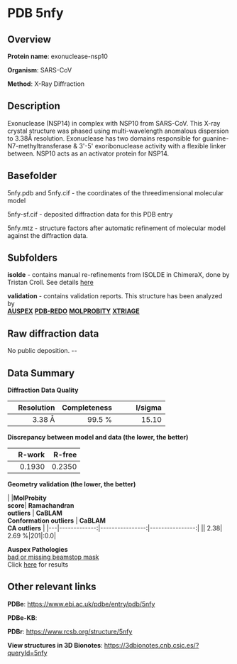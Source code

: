 # PDB 5nfy

## Overview

**Protein name**: exonuclease-nsp10

**Organism**: SARS-CoV

**Method**: X-Ray Diffraction

## Description

Exonuclease (NSP14) in complex with NSP10 from SARS-CoV. This X-ray crystal structure was phased using multi-wavelength anomalous dispersion to 3.38Å resolution. Exonuclease has two domains responsible for guanine-N7-methyltransferase & 3'-5' exoribonuclease activity with a flexible linker between. NSP10 acts as an activator protein for NSP14.

## Basefolder

5nfy.pdb and 5nfy.cif - the coordinates of the threedimensional molecular model

5nfy-sf.cif - deposited diffraction data for this PDB entry

5nfy.mtz - structure factors after automatic refinement of molecular model against the diffraction data.

## Subfolders

**isolde** - contains manual re-refinements from ISOLDE in ChimeraX, done by Tristan Croll. See details [here](https://github.com/thorn-lab/coronavirus_structural_task_force/blob/master/pdb/exonuclease-nsp10/SARS-CoV/5nfy/isolde/directory_info.txt)



**validation** - contains validation reports. This structure has been analyzed by <br>[**AUSPEX**](https://github.com/thorn-lab/coronavirus_structural_task_force/tree/master/pdb/exonuclease-nsp10/SARS-CoV/5nfy/validation/auspex) [**PDB-REDO**](https://github.com/thorn-lab/coronavirus_structural_task_force/tree/master/pdb/exonuclease-nsp10/SARS-CoV/5nfy/validation/pdb-redo) [**MOLPROBITY**](https://github.com/thorn-lab/coronavirus_structural_task_force/tree/master/pdb/exonuclease-nsp10/SARS-CoV/5nfy/validation/molprobity) [**XTRIAGE**](https://github.com/thorn-lab/coronavirus_structural_task_force/blob/master/pdb/exonuclease-nsp10/SARS-CoV/5nfy/validation/Xtriage_output.log)   



## Raw diffraction data

No public deposition. --<br> 

## Data Summary
**Diffraction Data Quality**

|   | Resolution | Completeness| I/sigma |
|---|-------------:|----------------:|--------------:|
|   |3.38 Å|99.5  %|<img width=50/>15.10|

**Discrepancy between model and data (the lower, the better)**

|   | **R-work**| **R-free**   
|---|-------------:|----------------:|           
||  0.1930|  0.2350|

**Geometry validation (the lower, the better)**

|   |**MolProbity<br>score**| **Ramachandran<br>outliers** | **CaBLAM<br>Conformation outliers** | **CaBLAM<br>CA outliers** |
|---|-------------:|----------------:|----------------:|
||  2.38|  2.69 %|201|:0.0|

**Auspex Pathologies**<br> [bad or missing beamstop mask](https://www.auspex.de/pathol/#2)<br>Click [here](https://github.com/thorn-lab/coronavirus_structural_task_force/blob/master/pdb/exonuclease-nsp10/SARS-CoV/5nfy/validation/auspex/5nfy_auspex_comments.txt)  for results

 



## Other relevant links 
**PDBe**:  https://www.ebi.ac.uk/pdbe/entry/pdb/5nfy

**PDBe-KB**:  
 
**PDBr**: https://www.rcsb.org/structure/5nfy 

**View structures in 3D Bionotes**: https://3dbionotes.cnb.csic.es/?queryId=5nfy

